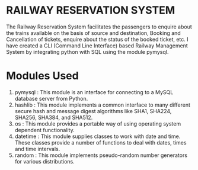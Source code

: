 # RAILWAY RESERVATION SYSTEM
The Railway Reservation System facilitates the passengers to enquire about the trains available on the basis of source and destination, Booking and Cancellation of tickets, enquire about the status of the booked ticket, etc. I have created a CLI (Command Line Interface) based Railway Management System by integrating python with SQL using the module pymysql.

# Modules Used
1. pymysql : This module is an interface for connecting to a MySQL database server from Python.
2. hashlib : This module implements a common interface to many different secure hash and message digest algorithms like SHA1, SHA224, SHA256, SHA384, and SHA512.
3. os : This module provides a portable way of using operating system dependent functionality.
4. datetime : This module supplies classes to work with date and time. These classes provide a number of functions to deal with dates, times and time intervals.
5. random :  This module implements pseudo-random number generators for various distributions.